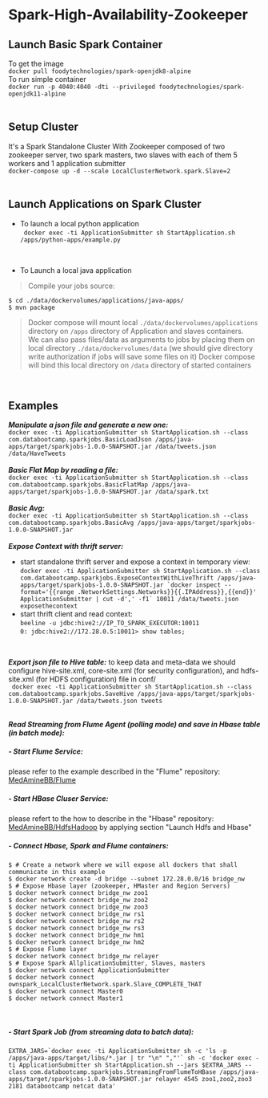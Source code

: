 # Spark-High-Availability-Zookeeper
## Launch Basic Spark Container
To get the image<br/>
`docker pull foodytechnologies/spark-openjdk8-alpine`<br/>
To run simple container<br/>
`docker run -p 4040:4040 -dti --privileged foodytechnologies/spark-openjdk11-alpine`<br/>
<br/>
## Setup Cluster
It's a Spark Standalone Cluster With Zookeeper composed of two zookeeper server, two spark masters, two slaves with each of them 5 workers and 1 application submitter<br/>
`docker-compose up -d --scale LocalClusterNetwork.spark.Slave=2`<br/>
<br/>
## Launch Applications on Spark Cluster
- To launch a local python application<br/>
` docker exec -ti ApplicationSubmitter sh StartApplication.sh /apps/python-apps/example.py`<br/>
<br/>

- To Launch a local java application<br/>
> Compile your jobs source:<br/>
```
$ cd ./data/dockervolumes/applications/java-apps/
$ mvn package
```
> Docker compose will mount local `./data/dockervolumes/applications` directory on `/apps` directory of Application and slaves containers.<br/>
We can also pass files/data as arguments to jobs by placing them on local directory `./data/dockervolumes/data` (we should give directory write authorization if jobs will save some files on it)
Docker compose will bind this local directory on `/data` directory of started containers<br/>
<br/>

## Examples
**_Manipulate a json file and generate a new one:_**<br/> `docker exec -ti ApplicationSubmitter sh StartApplication.sh --class  com.databootcamp.sparkjobs.BasicLoadJson /apps/java-apps/target/sparkjobs-1.0.0-SNAPSHOT.jar /data/tweets.json /data/HaveTweets`<br/><br/>
**_Basic Flat Map by reading a file:_**<br/>`docker exec -ti ApplicationSubmitter sh StartApplication.sh --class  com.databootcamp.sparkjobs.BasicFlatMap /apps/java-apps/target/sparkjobs-1.0.0-SNAPSHOT.jar /data/spark.txt`<br/><br/>
**_Basic Avg:_**<br/>`docker exec -ti ApplicationSubmitter sh StartApplication.sh --class  com.databootcamp.sparkjobs.BasicAvg /apps/java-apps/target/sparkjobs-1.0.0-SNAPSHOT.jar`<br/><br/>
**_Expose Context with thrift server:_**<br/>
+ start standalone thrift server and expose a context in temporary view:<br/>```docker exec -ti ApplicationSubmitter sh StartApplication.sh --class com.databootcamp.sparkjobs.ExposeContextWithLiveThrift /apps/java-apps/target/sparkjobs-1.0.0-SNAPSHOT.jar `docker inspect --format='{{range .NetworkSettings.Networks}}{{.IPAddress}},{{end}}' ApplicationSubmitter | cut -d',' -f1` 10011 /data/tweets.json exposethecontext```<br/>
+ start thrift client and read context:<br/>
`beeline -u jdbc:hive2://IP_TO_SPARK_EXECUTOR:10011`<br/>
`0: jdbc:hive2://172.28.0.5:10011> show tables;`<br/>
<br/>

**_Export json file to Hive table:_** to keep data and meta-data we should configure hive-site.xml, core-site.xml (for security configuration), and hdfs-site.xml (for HDFS configuration) file in conf/<br/>
` docker exec -ti ApplicationSubmitter sh StartApplication.sh --class
com.databootcamp.sparkjobs.SaveHive /apps/java-apps/target/sparkjobs-1.0.0-SNAPSHOT.jar /data/tweets.json tweets`<br/>
<br/>

**_Read Streaming from Flume Agent (polling mode) and save in Hbase table (in batch mode):_**<br/>
##### - Start Flume Service: <br/>
please refer to the example described in the "Flume" repository: [MedAmineBB/Flume](https://github.com/MedAmineBB/Flume)<br/>
##### - Start HBase Cluser Service:<br/>
please refert to the how to describe in the "Hbase" repository: [MedAmineBB/HdfsHadoop](https://github.com/MedAmineBB/HdfsHadoop) by applying section "Launch Hdfs and Hbase"<br/>
##### - Connect Hbase, Spark and Flume containers: <br/>
```
$ # Create a network where we will expose all dockers that shall communicate in this example
$ docker network create -d bridge --subnet 172.28.0.0/16 bridge_nw
$ # Expose Hbase layer (zookeeper, HMaster and Region Servers)
$ docker network connect bridge_nw zoo1
$ docker network connect bridge_nw zoo2
$ docker network connect bridge_nw zoo3
$ docker network connect bridge_nw rs1
$ docker network connect bridge_nw rs2
$ docker network connect bridge_nw rs3
$ docker network connect bridge_nw hm1
$ docker network connect bridge_nw hm2
$ # Expose Flume layer
$ docker network connect bridge_nw relayer
$ # Expose Spark AllplicationSubmitter, Slaves, masters
$ docker network connect ApplicationSubmitter
$ docker network connect ownspark_LocalClusterNetwork.spark.Slave_COMPLETE_THAT
$ docker network connect Master0
$ docker network connect Master1
```
<br/>

##### - Start Spark Job (from streaming data to batch data):
```
EXTRA_JARS=`docker exec -ti ApplicationSubmitter sh -c 'ls -p /apps/java-apps/target/libs/*.jar | tr "\n" ","'` sh -c 'docker exec -ti ApplicationSubmitter sh StartApplication.sh --jars $EXTRA_JARS --class com.databootcamp.sparkjobs.StreamingFromFlumeToHBase /apps/java-apps/target/sparkjobs-1.0.0-SNAPSHOT.jar relayer 4545 zoo1,zoo2,zoo3 2181 databootcamp netcat data'
```
